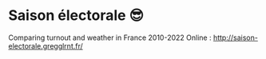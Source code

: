 # Saison électorale 😎
Comparing turnout and weather in France 2010-2022
Online : http://saison-electorale.gregglrnt.fr/
